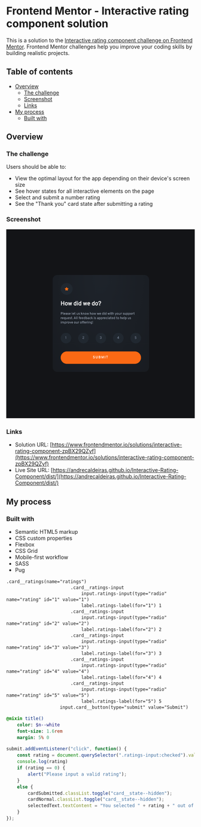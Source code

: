 # Frontend Mentor - Interactive rating component solution

This is a solution to the [Interactive rating component challenge on Frontend Mentor](https://www.frontendmentor.io/challenges/interactive-rating-component-koxpeBUmI). Frontend Mentor challenges help you improve your coding skills by building realistic projects. 

## Table of contents

- [Overview](#overview)
  - [The challenge](#the-challenge)
  - [Screenshot](#screenshot)
  - [Links](#links)
- [My process](#my-process)
  - [Built with](#built-with)

## Overview

### The challenge

Users should be able to:

- View the optimal layout for the app depending on their device's screen size
- See hover states for all interactive elements on the page
- Select and submit a number rating
- See the "Thank you" card state after submitting a rating

### Screenshot

![](./screenshot.png)

### Links

- Solution URL: [https://www.frontendmentor.io/solutions/interactive-rating-component-zpBX29QZyf](https://www.frontendmentor.io/solutions/interactive-rating-component-zpBX29QZyf)
- Live Site URL: [https://andrecaldeiras.github.io/Interactive-Rating-Component/dist/](https://andrecaldeiras.github.io/Interactive-Rating-Component/dist/)

## My process

### Built with

- Semantic HTML5 markup
- CSS custom properties
- Flexbox
- CSS Grid
- Mobile-first workflow
- SASS
- Pug

```pug
.card__ratings(name="ratings")
                        .card__ratings-input
                            input.ratings-input(type="radio" name="rating" id="1" value="1")
                            label.ratings-label(for="1") 1
                        .card__ratings-input
                            input.ratings-input(type="radio" name="rating" id="2" value="2")
                            label.ratings-label(for="2") 2
                        .card__ratings-input
                            input.ratings-input(type="radio" name="rating" id="3" value="3")
                            label.ratings-label(for="3") 3
                        .card__ratings-input
                            input.ratings-input(type="radio" name="rating" id="4" value="4")
                            label.ratings-label(for="4") 4
                        .card__ratings-input
                            input.ratings-input(type="radio" name="rating" id="5" value="5")
                            label.ratings-label(for="5") 5
                    input.card__button(type="submit" value="Submit") 
```
```sass
@mixin title()
    color: $n--white
    font-size: 1.6rem
    margin: 5% 0
```
```js
submit.addEventListener("click", function() {
    const rating = document.querySelector(".ratings-input:checked").value;
    console.log(rating)
    if (rating == 0) {
        alert("Please input a valid rating");
    }
    else {
        cardSubmitted.classList.toggle("card__state--hidden");
        cardNormal.classList.toggle("card__state--hidden");
        selectedText.textContent = "You selected " + rating + " out of 5";
    }
});
```
